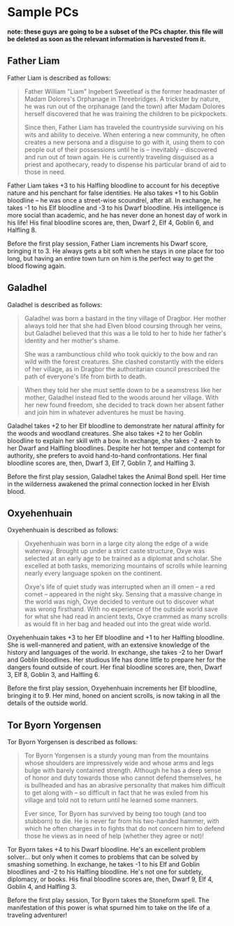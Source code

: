 # Sample PCs

**note: these guys are going to be a subset of the PCs chapter. this file will be deleted as soon as the relevant information is harvested from it.**

## Father Liam

Father Liam is described as follows:

> Father William "Liam" Ingebert Sweetleaf is the former headmaster of Madam
> Dolores's Orphanage in Threebridges. A trickster by nature, he was run out
> of the orphanage (and the town) after Madam Dolores herself discovered that
> he was training the children to be pickpockets.
>
> Since then, Father Liam has traveled the countryside surviving on his wits
> and ability to deceive. When entering a new community, he often creates a
> new persona and a disguise to go with it, using them to con people out of
> their possessions until he is – inevitably – discovered and run out of town
> again. He is currently traveling disguised as a priest and apothecary, ready to dispense his particular brand of aid to those in need.

Father Liam takes +3 to his Halfling bloodline to account for his deceptive nature and his penchant for false identities. He also takes +1 to his Goblin bloodline – he was once a street-wise scoundrel,
after all. In exchange, he takes -1 to his Elf bloodline and -3 to his Dwarf bloodline. His intelligence is more social than academic, and he has never done an honest day of work in his life! His final bloodline scores are, then, Dwarf 2, Elf 4, Goblin 6, and Halfling 8. 

Before the first play session, Father Liam increments his Dwarf score, bringing it to 3. He always gets a bit soft when he stays in one place for too long, but having an entire town turn on him is the perfect way to get the blood flowing again.

## Galadhel

Galadhel is described as follows:

> Galadhel was born a bastard in the tiny village of Dragbor. Her mother
> always told her that she had Elven blood coursing through her veins, but
> Galadhel believed that this was a lie told to her to hide her father's
> identity and her mother's shame.
>
> She was a rambunctious child who took quickly to the bow and ran wild with
> the forest creatures. She clashed constantly with the elders of her village,
> as in Dragbor the authoritarian council prescribed the path of everyone's
> life from birth to death.

> When they told her she must settle down to be a seamstress like her mother,
Galadhel instead fled to the woods around her village. With her new found freedom, she
decided to track down her absent father and join him in whatever adventures he
must be having. 

Galadhel takes +2 to her Elf bloodline to demonstrate her natural affinity for
the woods and woodland creatures. She also takes +2 to her Goblin bloodline to
explain her skill with a bow. In exchange, she takes -2 each to her Dwarf and Halfling bloodlines. Despite her hot temper and contempt for authority, she prefers to avoid hand-to-hand confrontations. Her final bloodline scores are, then, Dwarf 3, Elf 7, Goblin 7, and Halfling 3. 

Before the first play session, Galadhel takes the Animal Bond spell. Her time in the wilderness awakened the primal connection locked in her Elvish blood. 

## Oxyehenhuain

Oxyehenhuain is described as follows:

> Oxyehenhuain was born in a large city along the edge of a wide waterway.
> Brought up under a strict caste structure, Oxye was selected at an early age
> to be trained as a diplomat and scholar. She excelled at both tasks,
> memorizing mountains of scrolls while learning nearly every language spoken
> on the continent.
>
> Oxye's life of quiet study was interrupted when an ill omen – a red comet –
> appeared in the night sky. Sensing that a massive change in the world was
> nigh, Oxye decided to venture out to discover what was wrong firsthand. With
> no experience of the outside world save for what she had read in ancient
> texts, Oxye crammed as many scrolls as would fit in her bag and headed out
> into the great wide world.

Oxyehenhuain takes +3 to her Elf bloodline and +1 to her Halfling bloodline. She is well-mannered and patient, with an extensive knowledge of the history and languages of the world. In exchange, she takes -2 to her Dwarf and Goblin bloodlines. Her studious life has done little to prepare her for the dangers found outside
of court. Her final bloodline scores are, then, Dwarf 3, Elf 8, Goblin 3, and Halfling 6. 

Before the first play session, Oxyehenhuain increments her Elf bloodline, bringing it to 9. Her mind, honed on ancient scrolls, is now taking in all the details of the outside world. 

## Tor Byorn Yorgensen

Tor Byorn Yorgensen is described as follows:

> Tor Byorn Yorgensen is a sturdy young man from the mountains whose shoulders
> are impressively wide and whose arms and legs bulge with barely contained
> strength. Although he has a deep sense of honor and duty towards those who
> cannot defend themselves, he is bullheaded and has an abrasive personality
> that makes him difficult to get along with – so difficult in fact that he
> was exiled from his village and told not to return until he learned some
> manners.
>
> Ever since, Tor Byorn has survived by being too tough (and too stubborn) to
> die. He is never far from his two-handed hammer, with which he often charges
> in to fights that do not concern him to defend those he views as in need of
> help (whether they agree or not)!

Tor Byorn takes +4 to his Dwarf bloodline. He's an excellent problem solver... but only when it comes to problems that can be solved by smashing something. In exchange, he takes -1 to his Elf and Goblin bloodlines and -2 to his Halfling bloodline. He's not one for subtlety, diplomacy, or books. His final bloodline scores are, then, Dwarf 9, Elf 4, Goblin 4, and Halfling 3. 

Before the first play session, Tor Byorn takes the Stoneform spell. The manifestation of this power is what spurned him to take on the life of a traveling adventurer!
